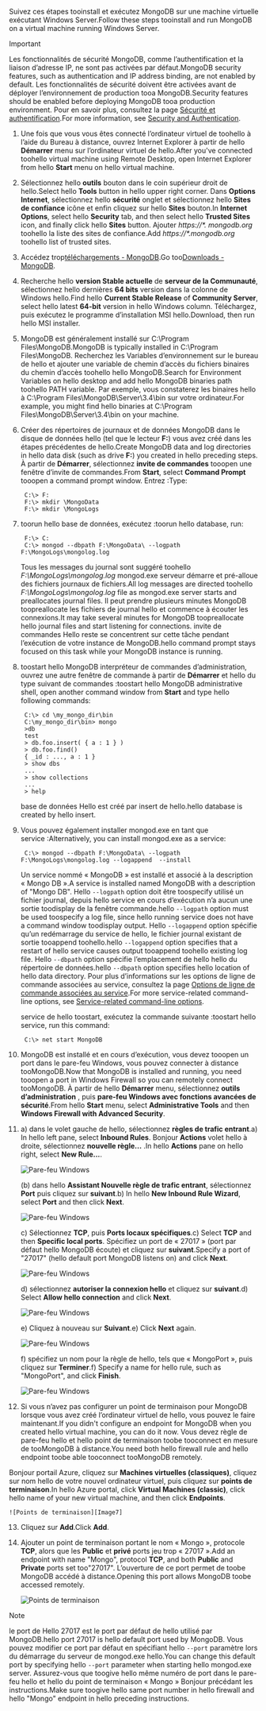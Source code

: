 <span data-ttu-id="4f6fc-101">Suivez ces étapes tooinstall et exécutez MongoDB sur une machine virtuelle exécutant Windows Server.</span><span class="sxs-lookup"><span data-stu-id="4f6fc-101">Follow these steps tooinstall and run MongoDB on a virtual machine running Windows Server.</span></span>

> [!IMPORTANT]
> <span data-ttu-id="4f6fc-102">Les fonctionnalités de sécurité MongoDB, comme l’authentification et la liaison d’adresse IP, ne sont pas activées par défaut.</span><span class="sxs-lookup"><span data-stu-id="4f6fc-102">MongoDB security features, such as authentication and IP address binding, are not enabled by default.</span></span> <span data-ttu-id="4f6fc-103">Les fonctionnalités de sécurité doivent être activées avant de déployer l’environnement de production tooa MongoDB.</span><span class="sxs-lookup"><span data-stu-id="4f6fc-103">Security features should be enabled before deploying MongoDB tooa production environment.</span></span>  <span data-ttu-id="4f6fc-104">Pour en savoir plus, consultez la page [Sécurité et authentification](http://www.mongodb.org/display/DOCS/Security+and+Authentication).</span><span class="sxs-lookup"><span data-stu-id="4f6fc-104">For more information, see [Security and Authentication](http://www.mongodb.org/display/DOCS/Security+and+Authentication).</span></span>
>
>

1. <span data-ttu-id="4f6fc-105">Une fois que vous vous êtes connecté l’ordinateur virtuel de toohello à l’aide du Bureau à distance, ouvrez Internet Explorer à partir de hello **Démarrer** menu sur l’ordinateur virtuel de hello.</span><span class="sxs-lookup"><span data-stu-id="4f6fc-105">After you've connected toohello virtual machine using Remote Desktop, open Internet Explorer from hello **Start** menu on hello virtual machine.</span></span>
2. <span data-ttu-id="4f6fc-106">Sélectionnez hello **outils** bouton dans le coin supérieur droit de hello.</span><span class="sxs-lookup"><span data-stu-id="4f6fc-106">Select hello **Tools** button in hello upper right corner.</span></span>  <span data-ttu-id="4f6fc-107">Dans **Options Internet**, sélectionnez hello **sécurité** onglet et sélectionnez hello **Sites de confiance** icône et enfin cliquez sur hello **Sites** bouton.</span><span class="sxs-lookup"><span data-stu-id="4f6fc-107">In **Internet Options**, select hello **Security** tab, and then select hello **Trusted Sites** icon, and finally click hello **Sites** button.</span></span> <span data-ttu-id="4f6fc-108">Ajouter *https://\*. mongodb.org* toohello la liste des sites de confiance.</span><span class="sxs-lookup"><span data-stu-id="4f6fc-108">Add *https://\*.mongodb.org* toohello list of trusted sites.</span></span>
3. <span data-ttu-id="4f6fc-109">Accédez trop[téléchargements - MongoDB](https://www.mongodb.com/download-center#community).</span><span class="sxs-lookup"><span data-stu-id="4f6fc-109">Go too[Downloads - MongoDB](https://www.mongodb.com/download-center#community).</span></span>
4. <span data-ttu-id="4f6fc-110">Recherche hello **version Stable actuelle** de **serveur de la Communauté**, sélectionnez hello dernières **64 bits** version dans la colonne de Windows hello.</span><span class="sxs-lookup"><span data-stu-id="4f6fc-110">Find hello **Current Stable Release** of **Community Server**, select hello latest **64-bit** version in hello Windows column.</span></span> <span data-ttu-id="4f6fc-111">Téléchargez, puis exécutez le programme d’installation MSI hello.</span><span class="sxs-lookup"><span data-stu-id="4f6fc-111">Download, then run hello MSI installer.</span></span>
5. <span data-ttu-id="4f6fc-112">MongoDB est généralement installé sur C:\Program Files\MongoDB.</span><span class="sxs-lookup"><span data-stu-id="4f6fc-112">MongoDB is typically installed in C:\Program Files\MongoDB.</span></span> <span data-ttu-id="4f6fc-113">Recherchez les Variables d’environnement sur le bureau de hello et ajouter une variable de chemin d’accès du fichiers binaires du chemin d’accès toohello hello MongoDB.</span><span class="sxs-lookup"><span data-stu-id="4f6fc-113">Search for Environment Variables on hello desktop and add hello MongoDB binaries path toohello PATH variable.</span></span> <span data-ttu-id="4f6fc-114">Par exemple, vous constaterez les binaires hello à C:\Program Files\MongoDB\Server\3.4\bin sur votre ordinateur.</span><span class="sxs-lookup"><span data-stu-id="4f6fc-114">For example, you might find hello binaries at C:\Program Files\MongoDB\Server\3.4\bin on your machine.</span></span>
6. <span data-ttu-id="4f6fc-115">Créer des répertoires de journaux et de données MongoDB dans le disque de données hello (tel que le lecteur **F:**) vous avez créé dans les étapes précédentes de hello.</span><span class="sxs-lookup"><span data-stu-id="4f6fc-115">Create MongoDB data and log directories in hello data disk (such as drive **F:**) you created in hello preceding steps.</span></span> <span data-ttu-id="4f6fc-116">À partir de **Démarrer**, sélectionnez **invite de commandes** tooopen une fenêtre d’invite de commandes.</span><span class="sxs-lookup"><span data-stu-id="4f6fc-116">From **Start**, select **Command Prompt** tooopen a command prompt window.</span></span>  <span data-ttu-id="4f6fc-117">Entrez :</span><span class="sxs-lookup"><span data-stu-id="4f6fc-117">Type:</span></span>

        C:\> F:
        F:\> mkdir \MongoData
        F:\> mkdir \MongoLogs
7. <span data-ttu-id="4f6fc-118">toorun hello base de données, exécutez :</span><span class="sxs-lookup"><span data-stu-id="4f6fc-118">toorun hello database, run:</span></span>

        F:\> C:
        C:\> mongod --dbpath F:\MongoData\ --logpath F:\MongoLogs\mongolog.log

    <span data-ttu-id="4f6fc-119">Tous les messages du journal sont suggéré toohello *F:\MongoLogs\mongolog.log* mongod.exe serveur démarre et pré-alloue des fichiers journaux de fichiers.</span><span class="sxs-lookup"><span data-stu-id="4f6fc-119">All log messages are directed toohello *F:\MongoLogs\mongolog.log* file as mongod.exe server starts and preallocates journal files.</span></span> <span data-ttu-id="4f6fc-120">Il peut prendre plusieurs minutes MongoDB toopreallocate les fichiers de journal hello et commence à écouter les connexions.</span><span class="sxs-lookup"><span data-stu-id="4f6fc-120">It may take several minutes for MongoDB toopreallocate hello journal files and start listening for connections.</span></span> <span data-ttu-id="4f6fc-121">invite de commandes Hello reste se concentrent sur cette tâche pendant l’exécution de votre instance de MongoDB.</span><span class="sxs-lookup"><span data-stu-id="4f6fc-121">hello command prompt stays focused on this task while your MongoDB instance is running.</span></span>
8. <span data-ttu-id="4f6fc-122">toostart hello MongoDB interpréteur de commandes d’administration, ouvrez une autre fenêtre de commande à partir de **Démarrer** et hello du type suivant de commandes :</span><span class="sxs-lookup"><span data-stu-id="4f6fc-122">toostart hello MongoDB administrative shell, open another command window from **Start** and type hello following commands:</span></span>

        C:\> cd \my_mongo_dir\bin  
        C:\my_mongo_dir\bin> mongo  
        >db  
        test
        > db.foo.insert( { a : 1 } )  
        > db.foo.find()  
        { _id : ..., a : 1 }  
        > show dbs  
        ...  
        > show collections  
        ...  
        > help  

    <span data-ttu-id="4f6fc-123">base de données Hello est créé par insert de hello.</span><span class="sxs-lookup"><span data-stu-id="4f6fc-123">hello database is created by hello insert.</span></span>
9. <span data-ttu-id="4f6fc-124">Vous pouvez également installer mongod.exe en tant que service :</span><span class="sxs-lookup"><span data-stu-id="4f6fc-124">Alternatively, you can install mongod.exe as a service:</span></span>

        C:\> mongod --dbpath F:\MongoData\ --logpath F:\MongoLogs\mongolog.log --logappend  --install

    <span data-ttu-id="4f6fc-125">Un service nommé « MongoDB » est installé et associé à la description « Mongo DB ».</span><span class="sxs-lookup"><span data-stu-id="4f6fc-125">A service is installed named MongoDB with a description of "Mongo DB".</span></span> <span data-ttu-id="4f6fc-126">Hello `--logpath` option doit être toospecify utilisé un fichier journal, depuis hello service en cours d’exécution n’a aucun une sortie toodisplay de la fenêtre commande.</span><span class="sxs-lookup"><span data-stu-id="4f6fc-126">hello `--logpath` option must be used toospecify a log file, since hello running service does not have a command window toodisplay output.</span></span>  <span data-ttu-id="4f6fc-127">Hello `--logappend` option spécifie qu’un redémarrage du service de hello, le fichier journal existant de sortie tooappend toohello.</span><span class="sxs-lookup"><span data-stu-id="4f6fc-127">hello `--logappend` option specifies that a restart of hello service causes output tooappend toohello existing log file.</span></span>  <span data-ttu-id="4f6fc-128">Hello `--dbpath` option spécifie l’emplacement de hello hello du répertoire de données.</span><span class="sxs-lookup"><span data-stu-id="4f6fc-128">hello `--dbpath` option specifies hello location of hello data directory.</span></span> <span data-ttu-id="4f6fc-129">Pour plus d’informations sur les options de ligne de commande associées au service, consultez la page [Options de ligne de commande associées au service][MongoWindowsSvcOptions].</span><span class="sxs-lookup"><span data-stu-id="4f6fc-129">For more service-related command-line options, see [Service-related command-line options][MongoWindowsSvcOptions].</span></span>

    <span data-ttu-id="4f6fc-130">service de hello toostart, exécutez la commande suivante :</span><span class="sxs-lookup"><span data-stu-id="4f6fc-130">toostart hello service, run this command:</span></span>

        C:\> net start MongoDB
10. <span data-ttu-id="4f6fc-131">MongoDB est installé et en cours d’exécution, vous devez tooopen un port dans le pare-feu Windows, vous pouvez connecter à distance tooMongoDB.</span><span class="sxs-lookup"><span data-stu-id="4f6fc-131">Now that MongoDB is installed and running, you need tooopen a port in Windows Firewall so you can remotely connect tooMongoDB.</span></span>  <span data-ttu-id="4f6fc-132">À partir de hello **Démarrer** menu, sélectionnez **outils d’administration** , puis **pare-feu Windows avec fonctions avancées de sécurité**.</span><span class="sxs-lookup"><span data-stu-id="4f6fc-132">From hello **Start** menu, select **Administrative Tools** and then **Windows Firewall with Advanced Security**.</span></span>
11. <span data-ttu-id="4f6fc-133">a) dans le volet gauche de hello, sélectionnez **règles de trafic entrant**.</span><span class="sxs-lookup"><span data-stu-id="4f6fc-133">a) In hello left pane, select **Inbound Rules**.</span></span>  <span data-ttu-id="4f6fc-134">Bonjour **Actions** volet hello à droite, sélectionnez **nouvelle règle...** .</span><span class="sxs-lookup"><span data-stu-id="4f6fc-134">In hello **Actions** pane on hello right, select **New Rule...**.</span></span>

    ![Pare-feu Windows][Image1]

    <span data-ttu-id="4f6fc-136">(b) dans hello **Assistant Nouvelle règle de trafic entrant**, sélectionnez **Port** puis cliquez sur **suivant**.</span><span class="sxs-lookup"><span data-stu-id="4f6fc-136">b) In hello **New Inbound Rule Wizard**, select **Port** and then click **Next**.</span></span>

    ![Pare-feu Windows][Image2]

    <span data-ttu-id="4f6fc-138">c) Sélectionnez **TCP**, puis **Ports locaux spécifiques**.</span><span class="sxs-lookup"><span data-stu-id="4f6fc-138">c) Select **TCP** and then **Specific local ports**.</span></span>  <span data-ttu-id="4f6fc-139">Spécifiez un port de « 27017 » (port par défaut hello MongoDB écoute) et cliquez sur **suivant**.</span><span class="sxs-lookup"><span data-stu-id="4f6fc-139">Specify a port of "27017" (hello default port MongoDB listens on) and click **Next**.</span></span>

    ![Pare-feu Windows][Image3]

    <span data-ttu-id="4f6fc-141">d) sélectionnez **autoriser la connexion hello** et cliquez sur **suivant**.</span><span class="sxs-lookup"><span data-stu-id="4f6fc-141">d) Select **Allow hello connection** and click **Next**.</span></span>

    ![Pare-feu Windows][Image4]

    <span data-ttu-id="4f6fc-143">e) Cliquez à nouveau sur **Suivant**.</span><span class="sxs-lookup"><span data-stu-id="4f6fc-143">e) Click **Next** again.</span></span>

    ![Pare-feu Windows][Image5]

    <span data-ttu-id="4f6fc-145">f) spécifiez un nom pour la règle de hello, tels que « MongoPort », puis cliquez sur **Terminer**.</span><span class="sxs-lookup"><span data-stu-id="4f6fc-145">f) Specify a name for hello rule, such as "MongoPort", and click **Finish**.</span></span>

    ![Pare-feu Windows][Image6]

12. <span data-ttu-id="4f6fc-147">Si vous n’avez pas configurer un point de terminaison pour MongoDB lorsque vous avez créé l’ordinateur virtuel de hello, vous pouvez le faire maintenant.</span><span class="sxs-lookup"><span data-stu-id="4f6fc-147">If you didn't configure an endpoint for MongoDB when you created hello virtual machine, you can do it now.</span></span> <span data-ttu-id="4f6fc-148">Vous devez règle de pare-feu hello et hello point de terminaison toobe tooconnect en mesure de tooMongoDB à distance.</span><span class="sxs-lookup"><span data-stu-id="4f6fc-148">You need both hello firewall rule and hello endpoint toobe able tooconnect tooMongoDB remotely.</span></span>

  <span data-ttu-id="4f6fc-149">Bonjour portail Azure, cliquez sur **Machines virtuelles (classiques)**, cliquez sur nom hello de votre nouvel ordinateur virtuel, puis cliquez sur **points de terminaison**.</span><span class="sxs-lookup"><span data-stu-id="4f6fc-149">In hello Azure portal, click **Virtual Machines (classic)**, click hello name of your new virtual machine, and then click **Endpoints**.</span></span>

    ![Points de terminaison][Image7]

13. <span data-ttu-id="4f6fc-151">Cliquez sur **Add**.</span><span class="sxs-lookup"><span data-stu-id="4f6fc-151">Click **Add**.</span></span>

14. <span data-ttu-id="4f6fc-152">Ajouter un point de terminaison portant le nom « Mongo », protocole **TCP**, alors que les **Public** et **privé** ports jeu trop « 27017 ».</span><span class="sxs-lookup"><span data-stu-id="4f6fc-152">Add an endpoint with name "Mongo", protocol **TCP**, and both **Public** and **Private** ports set too"27017".</span></span> <span data-ttu-id="4f6fc-153">L’ouverture de ce port permet de toobe MongoDB accédé à distance.</span><span class="sxs-lookup"><span data-stu-id="4f6fc-153">Opening this port allows MongoDB toobe accessed remotely.</span></span>

    ![Points de terminaison][Image9]

> [!NOTE]
> <span data-ttu-id="4f6fc-155">le port de Hello 27017 est le port par défaut de hello utilisé par MongoDB.</span><span class="sxs-lookup"><span data-stu-id="4f6fc-155">hello port 27017 is hello default port used by MongoDB.</span></span> <span data-ttu-id="4f6fc-156">Vous pouvez modifier ce port par défaut en spécifiant hello `--port` paramètre lors du démarrage du serveur de mongod.exe hello.</span><span class="sxs-lookup"><span data-stu-id="4f6fc-156">You can change this default port by specifying hello `--port` parameter when starting hello mongod.exe server.</span></span> <span data-ttu-id="4f6fc-157">Assurez-vous que toogive hello même numéro de port dans le pare-feu hello et hello du point de terminaison « Mongo » Bonjour précédant les instructions.</span><span class="sxs-lookup"><span data-stu-id="4f6fc-157">Make sure toogive hello same port number in hello firewall and hello "Mongo" endpoint in hello preceding instructions.</span></span>
>
>

[MongoDownloads]: http://www.mongodb.org/downloads

[MongoWindowsSvcOptions]: http://www.mongodb.org/display/DOCS/Windows+Service


[Image1]: ./media/install-and-run-mongo-on-win2k8-vm/WinFirewall1.png
[Image2]: ./media/install-and-run-mongo-on-win2k8-vm/WinFirewall2.png
[Image3]: ./media/install-and-run-mongo-on-win2k8-vm/WinFirewall3.png
[Image4]: ./media/install-and-run-mongo-on-win2k8-vm/WinFirewall4.png
[Image5]: ./media/install-and-run-mongo-on-win2k8-vm/WinFirewall5.png
[Image6]: ./media/install-and-run-mongo-on-win2k8-vm/WinFirewall6.png
[Image7]: ./media/install-and-run-mongo-on-win2k8-vm/menusendpointadd.png
<!-- Removed 03/08/2017. Not in new portal. -->
<!-- [Image8]: ./media/install-and-run-mongo-on-win2k8-vm/WinVmAddEndpoint2.png
-->
[Image9]: ./media/install-and-run-mongo-on-win2k8-vm/newendpointdetails.png
